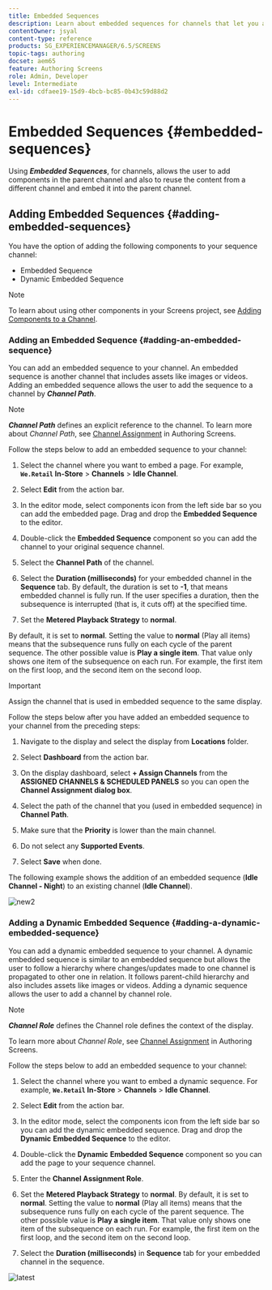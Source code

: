 ```yaml
---
title: Embedded Sequences
description: Learn about embedded sequences for channels that let you add components in the parent channel and also reuse the content from a different channel and embed it into the parent channel.
contentOwner: jsyal
content-type: reference
products: SG_EXPERIENCEMANAGER/6.5/SCREENS
topic-tags: authoring
docset: aem65
feature: Authoring Screens
role: Admin, Developer
level: Intermediate
exl-id: cdfaee19-15d9-4bcb-bc85-0b43c59d88d2
---
```

# Embedded Sequences {#embedded-sequences}

Using ***Embedded Sequences***, for channels, allows the user to add components in the parent channel and also to reuse the content from a different channel and embed it into the parent channel.

## Adding Embedded Sequences {#adding-embedded-sequences}

You have the option of adding the following components to your sequence channel:

* Embedded Sequence
* Dynamic Embedded Sequence

>[!NOTE]
>
>To learn about using other components in your Screens project, see [Adding Components to a Channel](adding-components-to-a-channel.md).

### Adding an Embedded Sequence {#adding-an-embedded-sequence}

You can add an embedded sequence to your channel. An embedded sequence is another channel that includes assets like images or videos. Adding an embedded sequence allows the user to add the sequence to a channel by ***Channel Path***.

>[!NOTE]
>***Channel Path*** defines an explicit reference to the channel.
>To learn more about *Channel Path*, see [Channel Assignment](channel-assignment.md) in Authoring Screens.

Follow the steps below to add an embedded sequence to your channel:

1. Select the channel where you want to embed a page. For example, **`We.Retail` In-Store** > **Channels** > **Idle Channel**.

1. Select **Edit** from the action bar.
1. In the editor mode, select components icon from the left side bar so you can add the embedded page. Drag and drop the **Embedded Sequence** to the editor.
1. Double-click the **Embedded Sequence** component so you can add the channel to your original sequence channel.
1. Select the **Channel Path** of the channel.
1. Select the **Duration (milliseconds)** for your embedded channel in the **Sequence** tab. By default, the duration is set to **-1**, that means embedded channel is fully run. If the user specifies a duration, then the subsequence is interrupted (that is, it cuts off) at the specified time.

1. Set the **Metered Playback Strategy** to **normal**.

By default, it is set to **normal**. Setting the value to **normal** (Play all items) means that the subsequence runs fully on each cycle of the parent sequence. The other possible value is **Play a single item**. That value only shows one item of the subsequence on each run. For example, the first item on the first loop, and the second item on the second loop.

>[!IMPORTANT]
>
>Assign the channel that is used in embedded sequence to the same display.
>
>Follow the steps below after you have added an embedded sequence to your channel from the preceding steps:
>
>1. Navigate to the display and select the display from **Locations** folder.
>1. Select **Dashboard** from the action bar.
>1. On the display dashboard, select **+ Assign Channels** from the **ASSIGNED CHANNELS & SCHEDULED PANELS** so you can open the **Channel Assignment dialog box**.
>
>1. Select the path of the channel that you (used in embedded sequence) in **Channel Path**.
>1. Make sure that the **Priority** is lower than the main channel.
>
>1. Do not select any **Supported Events**.
>1. Select **Save** when done.
>

The following example shows the addition of an embedded sequence (**Idle Channel - Night**) to an existing channel (**Idle Channel**).

![new2](assets/new2.gif)

### Adding a Dynamic Embedded Sequence {#adding-a-dynamic-embedded-sequence}

You can add a dynamic embedded sequence to your channel. A dynamic embedded sequence is similar to an embedded sequence but allows the user to follow a hierarchy where changes/updates made to one channel is propagated to other one in relation. It follows parent-child hierarchy and also includes assets like images or videos. Adding a dynamic sequence allows the user to add a channel by channel role.

>[!NOTE]
>
>***Channel Role*** defines the Channel role defines the context of the display.
>
>To learn more about *Channel Role*, see [Channel Assignment](channel-assignment.md) in Authoring Screens.

Follow the steps below to add an embedded sequence to your channel:

1. Select the channel where you want to embed a dynamic sequence. For example, **`We.Retail` In-Store** > **Channels** > **Idle Channel**.

1. Select **Edit** from the action bar.
1. In the editor mode, select the components icon from the left side bar so you can add the dynamic embedded sequence. Drag and drop the **Dynamic** **Embedded Sequence** to the editor.

1. Double-click the **Dynamic** **Embedded Sequence** component so you can add the page to your sequence channel.

1. Enter the **Channel Assignment Role**.
1. Set the **Metered Playback Strategy** to **normal**. By default, it is set to **normal**. Setting the value to **normal** (Play all items) means that the subsequence runs fully on each cycle of the parent sequence. The other possible value is **Play a single item**. That value only shows one item of the subsequence on each run. For example, the first item on the first loop, and the second item on the second loop.

1. Select the **Duration (milliseconds)** in **Sequence** tab for your embedded channel in the sequence.

![latest](assets/latest.gif)
